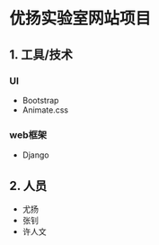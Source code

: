# 优扬实验室网站项目

## 1. 工具/技术
### UI
* Bootstrap
* Animate.css

### web框架
* Django

## 2. 人员

* 尤扬
* 张钊
* 许人文
